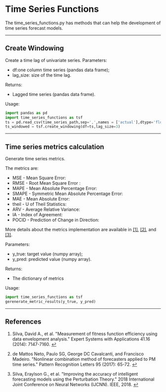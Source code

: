 # Time Series Functions
The time_series_functions.py has methods that can help the development of time series forecast models.  

----------------------------------
## Create Windowing
Create a time lag of univariate series. 
Parameters:
* df:one column time series (pandas data frame);
* lag_size: size of the time lag.

Returns:
* Lagged time series (pandas data frame).

Usage:
~~~python
import pandas as pd
import time_series_functions as tsf
ts = pd.read_csv(time_series_path,sep=',',names = ['actual'],dtype='float64') # open univariate time series
ts_windowed = tsf.create_windowing(df=ts,lag_size=3)
~~~
----------------------------------

## Time series metrics calculation
Generate time series metrics.

The metrics are:
* MSE - Mean Square Error:
* RMSE - Root Mean Square Error :
* MAPE - Mean Absolute Percentage Error:
* SMAPE  - Symmetric Mean Absolute Percentage Error:
* MAE - Mean Absolute Error:
* theil - U of Theil Statistics:
* ARV - Average Relative Variance:
* IA - Index of Agreement:
* POCID - Prediction of Change in Direction: 

More details about the metrics implementation are available in <span id="a1">[[1]](#f1)</span>, <span id="a2">[[2]](#f2)</span>, and <span id="a3">[[3]](#f3)</span>.

Parameters:
* y_true: target value (numpy array);
* y_pred: predicted value (numpy array).

Returns:
* The dictionary of metrics 

Usage:
~~~python
import time_series_functions as tsf
gerenerate_metric_results(y_true, y_pred)
~~~ 
----------------------------------

## References

1. <span id="f1"></span> Silva, David A., et al. "Measurement of fitness function efficiency using data envelopment analysis." Expert Systems with Applications 41.16 (2014): 7147-7160. [$\hookleftarrow$](#a1)

2. <span id="f2"></span> de Mattos Neto, Paulo SG, George DC Cavalcanti, and Francisco Madeiro. "Nonlinear combination method of forecasters applied to PM time series." Pattern Recognition Letters 95 (2017): 65-72. [$\hookleftarrow$](#a2)

3. <span id="f3"></span> Silva, Eraylson G., et al. "Improving the accuracy of intelligent forecasting models using the Perturbation Theory." 2018 International Joint Conference on Neural Networks (IJCNN). IEEE, 2018. [$\hookleftarrow$](#a3)

